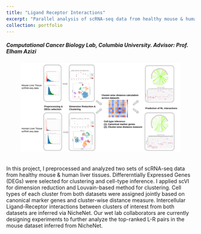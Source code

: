 ```yaml
---
title: "Ligand Receptor Interactions"
excerpt: "Parallel analysis of scRNA-seq data from healthy mouse & human liver tissues<br/><img src='/images/nichenet.png' width='70%'>"
collection: portfolio
---
```

##### Computational Cancer Biology Lab, Columbia University. Advisor: Prof. Elham Azizi
<center><img src='/images/nichenet.png' width="85%"></center> <br><br>
In this project, I preprocessed and analyzed two sets of scRNA-seq data from healthy mouse & human liver tissues. Differerntially Expressed Genes (DEGs) were selected for clustering and cell-type inference. I applied scVI for dimension reduction and Louvain-based method for clustering. Cell types of each cluster from both datasets were assigned jointly based on canonical marker genes and cluster-wise distance measure. Intercellular Ligand-Receptor interactions between clusters of interest from both datasets are inferred via NicheNet. Our wet lab collaborators are currently designing experiments to further analyze the top-ranked L-R pairs in the mouse dataset inferred from NicheNet.
